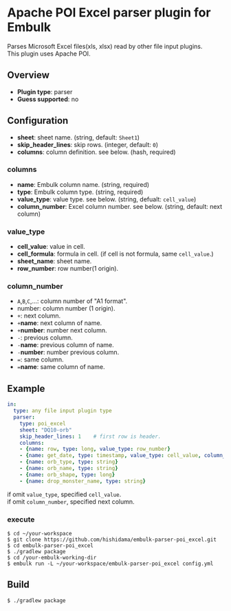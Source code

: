 # Apache POI Excel parser plugin for Embulk

Parses Microsoft Excel files(xls, xlsx) read by other file input plugins.  
This plugin uses Apache POI.

## Overview

* **Plugin type**: parser
* **Guess supported**: no

## Configuration

* **sheet**: sheet name. (string, default: `Sheet1`)
* **skip_header_lines**: skip rows. (integer, default: `0`)
* **columns**: column definition. see below. (hash, required)

### columns

* **name**: Embulk column name. (string, required)
* **type**: Embulk column type. (string, required)
* **value_type**: value type. see below. (string, defualt: `cell_value`)
* **column_number**: Excel column number. see below. (string, default: next column)

### value_type

* **cell_value**: value in cell.
* **cell_formula**: formula in cell. (if cell is not formula, same `cell_value`.)
* **sheet_name**: sheet name.
* **row_number**: row number(1 origin).

### column_number

* `A`,`B`,`C`,...: column number of "A1 format".
* number: column number (1 origin).
* `+`: next column.
* `+`**name**: next column of name.
* `+`**number**: number next column.
* `-`: previous column.
* `-`**name**: previous column of name.
* `-`**number**: number previous column.
* `=`: same column.
* `=`**name**: same column of name.


## Example

```yaml
in:
  type: any file input plugin type
  parser:
    type: poi_excel
    sheet: "DQ10-orb"
    skip_header_lines: 1	# first row is header.
    columns:
    - {name: row, type: long, value_type: row_number}
    - {name: get_date, type: timestamp, value_type: cell_value, column_number: A}
    - {name: orb_type, type: string}
    - {name: orb_name, type: string}
    - {name: orb_shape, type: long}
    - {name: drop_monster_name, type: string}
```

if omit `value_type`, specified `cell_value`.  
if omit `column_number`, specified next column.

### execute

```
$ cd ~/your-workspace
$ git clone https://github.com/hishidama/embulk-parser-poi_excel.git
$ cd embulk-parser-poi_excel
$ ./gradlew package
$ cd /your-embulk-working-dir
$ embulk run -L ~/your-workspace/embulk-parser-poi_excel config.yml
```

## Build

```
$ ./gradlew package
```
